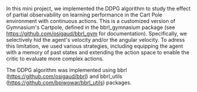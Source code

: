In this mini project, we implemented the DDPG algorithm to study the effect of partial observability on learning performance in the Cart Pole environment with continuous actions. This is a customized version of Gymnasium's Cartpole, defined in the bbrl_gymnasium package (see https://github.com/osigaud/bbrl_gym for documentation). Specifically, we selectively hid the agent's velocity and/or the angular velocity. To adress this limitation, we used various strategies, including equipping the agent with a memory of past states and extending the action space to enable the critic to evaluate more complex actions.

The DDPG algorithm was implemented using bbrl (https://github.com/osigaud/bbrl) and bbrl_utils (https://github.com/bpiwowar/bbrl_utils) packages.


